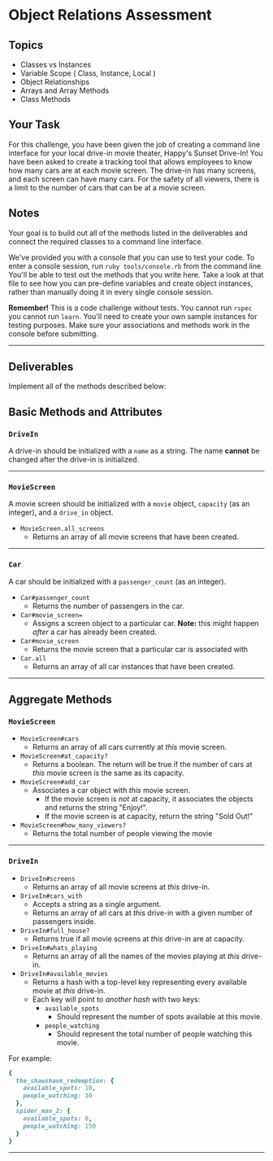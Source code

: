 # Object Relations Assessment

## Topics

+ Classes vs Instances
+ Variable Scope ( Class, Instance, Local )
+ Object Relationships
+ Arrays and Array Methods
+ Class Methods

## Your Task

For this challenge, you have been given the job of creating a command line interface for your local drive-in movie theater, Happy's Sunset Drive-In! You have been asked to create a tracking tool that allows employees to know how many cars are at each movie screen.  The drive-in has many screens, and each screen can have many cars.  For the safety of all viewers, there is a limit to the number of cars that can be at a movie screen.  

## Notes

Your goal is to build out all of the methods listed in the deliverables and connect the required classes to a command line interface.

 We've provided you with a console that you can use to test your code. To enter a console session, run `ruby tools/console.rb` from the command line. You'll be able to test out the methods that you write here. Take a look at that file to see how you can pre-define variables and create object instances, rather than manually doing it in every single console session.

 **Remember!** This is a code challenge without tests. You cannot run `rspec` you cannot run `learn`. You'll need to create your own sample instances for testing purposes. Make sure your associations and methods work in the console before submitting.

---

## Deliverables

Implement all of the methods described below:

## Basic Methods and Attributes

### `DriveIn`

A drive-in should be initialized with a `name` as a string. The name **cannot** be changed after the drive-in is initialized.

---

### `MovieScreen`

A movie screen should be initialized with a `movie` object, `capacity` (as an integer), and a `drive_in` object.

+ `MovieScreen.all_screens`
  + Returns an array of all movie screens that have been created.

---

### `Car`

A car should be initialized with a `passenger_count` (as an integer).

+ `Car#passenger_count`
  + Returns the number of passengers in the car.
+ `Car#movie_screen=`
  + Assigns a screen object to a particular car. **Note:** this might happen _after_ a car has already been created.
+ `Car#movie_screen`
  + Returns the movie screen that a particular car is associated with
+ `Car.all`
  + Returns an array of all car instances that have been created.

---

## Aggregate Methods

### `MovieScreen`

+ `MovieScreen#cars`
  + Returns an array of all cars currently at _this_ movie screen.
+ `MovieScreen#at_capacity?`
  + Returns a boolean. The return will be true if the number of cars at _this_ movie screen is the same as its capacity.
+ `MovieScreen#add_car`
  + Associates a car object with _this_ movie screen.
    + If the movie screen is _not_ at capacity, it associates the objects and returns the string "Enjoy!".
    + If the movie screen is at capacity, return the string "Sold Out!"
+ `MovieScreen#how_many_viewers?`
  + Returns the total number of people viewing the movie

---

### `DriveIn`

+ `DriveIn#screens`
  + Returns an array of all movie screens at _this_ drive-in.
+ `DriveIn#cars_with`
  + Accepts a string as a single argument.
  + Returns an array of all cars at _this_ drive-in with a given number of passengers inside.
+ `DriveIn#full_house?`
  + Returns true if all movie screens at _this_ drive-in are at capacity.
+ `DriveIn#whats_playing`
  + Returns an array of all the names of the movies playing at _this_ drive-in.
+ `DriveIn#available_movies`
  + Returns a hash with a top-level key representing every available movie at _this_ drive-in.
  + Each key will point to _another hash_ with two keys:
    + `available_spots`
      + Should represent the number of spots available at this movie.
    + `people_watching`
      + Should represent the total number of people watching this movie.

For example:
```ruby
{
  the_shawshank_redemption: {
    available_spots: 10,
    people_watching: 30
  },
  spider_man_2: {
    available_spots: 0,
    people_watching: 150
  }  
}
```

---
